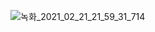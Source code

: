 
![녹화_2021_02_21_21_59_31_714](https://user-images.githubusercontent.com/65489223/108625860-77dcbe00-7490-11eb-8acd-4438e6a45455.gif)
